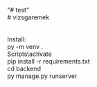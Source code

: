 "# test" <br>
#   v i z s g a r e m e k <br>
 <br>
<br>
Install: <br>
py -m venv .<br>
Scripts\activate<br>
pip install -r requirements.txt<br>
cd backend<br>
py manage.py runserver<br>
